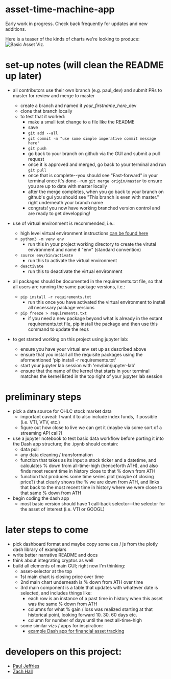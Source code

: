 # asset-time-machine-app
Early work in progress. Check back frequently for updates and new additions. 

Here is a teaser of the kinds of charts we're looking to produce:
![Basic Asset Viz.](https://raw.githubusercontent.com/pmaji/asset-time-machine-app/master/media/test_vti_chart_screenshot_july62019.jpg)

# set-up notes (will clean the README up later)
- all contributors use their own branch (e.g. paul_dev) and submit PRs to master for review and merge to master
    - create a branch and named it *your_firstname_here*_dev
    - clone that branch locally
    - to test that it worked:
        - make a small test change to a file like the README
        - save
        - `git add --all`
        - `git commit -m "use some simple imperative commit message here"`
        - `git push`
        - go back to your branch on github via the GUI and submit a pull request
        - once it is approved and merged, go back to your terminal and run `git pull`
        - once that is complete--you should see "Fast-forward" in your terminal once it's done--run `git merge origin/master` to ensure you are up to date with master locally
        - after the merge completes, when you go back to your branch on github's gui you should see "This branch is even with master." right underneath your branch name
        - congrats! you now have working branched version control and are ready to get developping! 
- use of virtual environment is recommended, i.e.:
    - high level virtual environment instructions [can be found here](https://packaging.python.org/guides/installing-using-pip-and-virtual-environments/)
    - `python3 -m venv env`
        - run this in your project working directory to create the virutal environment and name it "env" (standard convention)
    - `source env/bin/activate`
        - run this to activate the virtual environment
    - `deactivate`
        - run this to deactivate the virtual environment 

- all packages should be documented in the requirements.txt file, so that all users are running the same package versions, i.e.:
    - `pip install -r requirements.txt`
        - run this once you have activated the virtual environment to install all necessary package versions
    - `pip freeze > requirements.txt`
        - if you need a new package beyond what is already in the extant requirements.txt file, pip install the package and then use this command to update the reqs
        
- to get started working on this project using jupyter lab:
    - ensure you have your virtual env set up as described above
    - ensure that you install all the requisite packages using the aformentioned 'pip install -r requirements.txt'
    - start your jupyter lab session with 'env/bin/jupyter-lab'
    - ensure that the name of the kernel that starts in your terminal matches the kernel listed in the top right of your jupyter lab session
    
# preliminary steps
- pick a data source for OHLC stock market data
    - important caveat: I want it to also include index funds, if possible (i.e. VTI, VTV, etc.)
    - figure out how close to live we can get it (maybe via some sort of a streaming API call?)
- use a jupyter notebook to test basic data workflow before porting it into the Dash app structure; the .ipynb should contain:
    - data pull
    - any data cleaning / transformation
    - function that takes as its input a stock ticker and a datetime, and calculates % down from all-time-high (henceforth ATH), and also finds most recent time in history close to that % down from ATH
    - function that produces some time series plot (maybe of closing price?) that clearly shows the % we are down from ATH, and links that back to the most recent time in history where we were close to that same % down from ATH
- begin coding the dash app
    - most basic version should have 1 call-back selector--the selector for the asset of interest (i.e. VTI or GOOGL)
    
# later steps to come
- pick dashboard format and maybe copy some css / js from the plotly dash library of examplars 
- write better narrative README and docs 
- think about integrating cryptos as well
- build all elements of main GUI; right now I'm thinking:
    - asset-selector at the top
    - 1st main chart is closing price over time 
    - 2nd main chart underneath is % down from ATH over time
    - 3rd main component is a table that updates with whatever date is selected, and includes things like:
        - each row is an instance of a past time in history when this asset was the same % down from ATH
        - columns for what % gain / loss was realized starting at that historical point, looking forward 10. 30. 60 days etc.
        - column for number of days until the next all-time-high 
    - some similar vizs / apps for inspiration:
        - [example Dash app for financial asset tracking](https://github.com/plotly/dash-stock-tickers-demo-app)

# developers on this project:
- [Paul Jeffries](https://twitter.com/ByPaulJ)
- [Zach Hall](https://cdn.shopify.com/s/files/1/1195/1382/products/thug-life-bear-sticker-riot-society-clothing_2000x.jpg?v=1548319485)